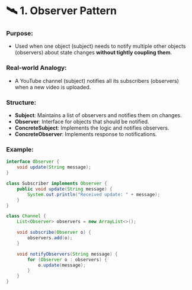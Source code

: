 
# 🛰️ 1. Observer Pattern

### **Purpose:**
- Used when one object (subject) needs to notify multiple other objects (observers) about state changes **without tightly coupling them**.

### **Real-world Analogy:**
- A YouTube channel (subject) notifies all its subscribers (observers) when a new video is uploaded.

### **Structure:**
- **Subject**: Maintains a list of observers and notifies them on changes.
- **Observer**: Interface for objects that should be notified.
- **ConcreteSubject**: Implements the logic and notifies observers.
- **ConcreteObserver**: Implements response to notifications.

### **Example:**
```java
interface Observer {
    void update(String message);
}

class Subscriber implements Observer {
    public void update(String message) {
        System.out.println("Received update: " + message);
    }
}

class Channel {
    List<Observer> observers = new ArrayList<>();

    void subscribe(Observer o) {
        observers.add(o);
    }

    void notifyObservers(String message) {
        for (Observer o : observers) {
            o.update(message);
        }
    }
}
